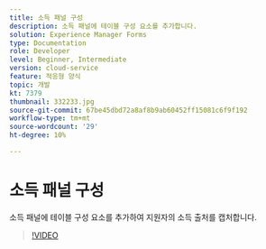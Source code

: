 ```yaml
---
title: 소득 패널 구성
description: 소득 패널에 테이블 구성 요소를 추가합니다.
solution: Experience Manager Forms
type: Documentation
role: Developer
level: Beginner, Intermediate
version: cloud-service
feature: 적응형 양식
topic: 개발
kt: 7379
thumbnail: 332233.jpg
source-git-commit: 67be45dbd72a8af8b9ab60452ff15081c6f9f192
workflow-type: tm+mt
source-wordcount: '29'
ht-degree: 10%

---
```



# 소득 패널 구성

소득 패널에 테이블 구성 요소를 추가하여 지원자의 소득 출처를 캡처합니다.

>[!VIDEO](https://video.tv.adobe.com/v/332233?quality=12&learn=on)


